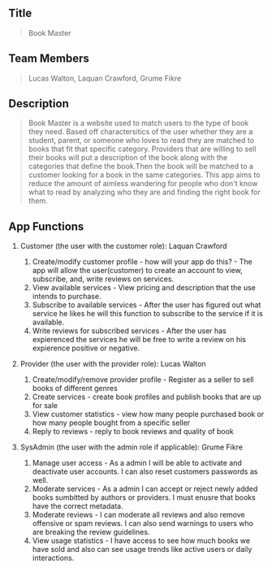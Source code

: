 ## Title
> Book Master
## Team Members
> Lucas Walton, Laquan Crawford, Grume Fikre 
## Description 
> Book Master is a website used to match users to the type of book they need. Based off charactersitics of the user whether they are a student, parent, or someone who loves to read they are matched to books that fit that specific category. Providers that are willing to sell their books will put a description of the book along with the categories that define the book.Then the book will be matched to a customer looking for a book in the same categories. This app aims to reduce the amount of aimless wandering for people who don't know what to read by analyzing who they are and finding the right book for them. 
> 
## App Functions
1. Customer (the user with the customer role): Laquan Crawford
    1. Create/modify customer profile - how will your app do this? - The app will allow the user(customer) to create an account to view, subscribe, and, write reviews on services.
    2. View available services - View pricing and description that the use intends to purchase.
    3. Subscribe to available services - After the user has figured out what service he likes he will this function to subscribe to the service if it is available.
    4. Write reviews for subscribed services - After the user has expierenced the services he will be free to write a review on his expierence positive or negative.
       
2. Provider (the user with the provider role): Lucas Walton 
    1. Create/modify/remove provider profile - Register as a seller to sell books of different genres 
    2. Create services - create book profiles and publish books that are up for sale
    3. View customer statistics - view how many people purchased book or how many people bought from a specific seller
    4. Reply to reviews - reply to book reviews and quality of book
       
3. SysAdmin (the user with the admin role if applicable): Grume Fikre
    1. Manage user access - As a admin I will be able to activate and deactivate user accounts. I can also reset customers passwords as well.
    2. Moderate services - As a admin I can accept or reject newly added books sumbitted by authors or providers. I must enusre that books have the correct metadata. 
    3. Moderate reviews - I can moderate all reviews and also remove offensive or spam reviews. I can also send warnings to users who are breaking the review guidelines.
    4. View usage statistics - I have access to see how much books we have sold and also can see usage trends like active users or daily interactions.
